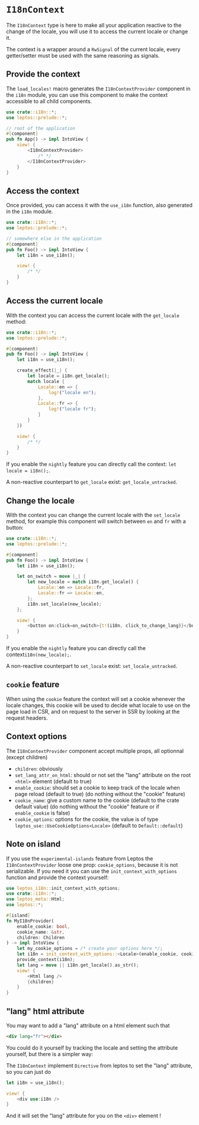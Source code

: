 # `I18nContext`

The `I18nContext` type is here to make all your application reactive to the change of the locale, you will use it to access the current locale or change it.

The context is a wrapper around a `RwSignal` of the current locale, every getter/setter must be used with the same reasoning as signals.

## Provide the context

The `load_locales!` macro generates the `I18nContextProvider` component in the `i18n` module,
you can use this component to make the context accessible to all child components.

```rust
use crate::i18n::*;
use leptos::prelude::*;

// root of the application
#[component]
pub fn App() -> impl IntoView {
    view! {
        <I18nContextProvider>
            /* */
        </I18nContextProvider>
    }
}
```

## Access the context

Once provided, you can access it with the `use_i18n` function, also generated in the `i18n` module.

```rust
use crate::i18n::*;
use leptos::prelude::*;

// somewhere else in the application
#[component]
pub fn Foo() -> impl IntoView {
    let i18n = use_i18n();

    view! {
        /* */
    }
}
```

## Access the current locale

With the context you can access the current locale with the `get_locale` method:

```rust
use crate::i18n::*;
use leptos::prelude::*;

#[component]
pub fn Foo() -> impl IntoView {
    let i18n = use_i18n();

    create_effect(|_| {
        let locale = i18n.get_locale();
        match locale {
            Locale::en => {
                log!("locale en");
            },
            Locale::fr => {
                log!("locale fr");
            }
        }
    })

    view! {
        /* */
    }
}
```

If you enable the `nightly` feature you can directly call the context: `let locale = i18n();`.

A non-reactive counterpart to `get_locale` exist: `get_locale_untracked`.

## Change the locale

With the context you can change the current locale with the `set_locale` method, for example this component will switch between `en` and `fr` with a button:

```rust
use crate::i18n::*;
use leptos::prelude::*;

#[component]
pub fn Foo() -> impl IntoView {
    let i18n = use_i18n();

    let on_switch = move |_| {
        let new_locale = match i18n.get_locale() {
            Locale::en => Locale::fr,
            Locale::fr => Locale::en,
        };
        i18n.set_locale(new_locale);
    };

    view! {
        <button on:click=on_switch>{t!(i18n, click_to_change_lang)}</button>
    }
}
```

If you enable the `nightly` feature you can directly call the context`i18n(new_locale);`.

A non-reactive counterpart to `set_locale` exist: `set_locale_untracked`.

## `cookie` feature

When using the `cookie` feature the context will set a cookie whenever the locale changes,
this cookie will be used to decide what locale to use on the page load in CSR,
and on request to the server in SSR by looking at the request headers.

## Context options

The `I18nContextProvider` component accept multiple props, all optionnal (except children)

- `children`: obviously
- `set_lang_attr_on_html`: should or not set the "lang" attribute on the root `<html>` element (default to true)
- `enable_cookie`: should set a cookie to keep track of the locale when page reload (default to true) (do nothing without the "cookie" feature)
- `cookie_name`: give a custom name to the cookie (default to the crate default value) (do nothing without the "cookie" feature or if `enable_cookie` is false)
- `cookie_options`: options for the cookie, the value is of type `leptos_use::UseCookieOptions<Locale>` (default to `Default::default`)

## Note on island

If you use the `experimental-islands` feature from Leptos the `I18nContextProvider` loose one prop: `cookie_options`, because it is not serializable. If you need it you can use the `init_context_with_options` function and provide the context yourself:

```rust
use leptos_i18n::init_context_with_options;
use crate::i18n::*;
use leptos_meta::Html;
use leptos::*;

#[island]
fn MyI18nProvider(
    enable_cookie: bool,
    cookie_name: &str,
    children: Children
) -> impl IntoView {
    let my_cookie_options = /* create your options here */;
    let i18n = init_context_with_options::<Locale>(enable_cookie, cookie_name, my_cookie_options);
    provide_context(i18n);
    let lang = move || i18n.get_locale().as_str();
    view! {
        <Html lang />
        {children}
    }
}
```

## "lang" html attribute

You may want to add a "lang" attribute on a html element such that

```html
<div lang="fr"></div>
```

You could do it yourself by tracking the locale and setting the attribute yourself, but there is a simpler way:

The `I18nContext` implement `Directive` from leptos to set the "lang" attribute, so you can just do

```rust
let i18n = use_i18n();

view! {
    <div use:i18n />
}
```

And it will set the "lang" attribute for you on the `<div>` element !
